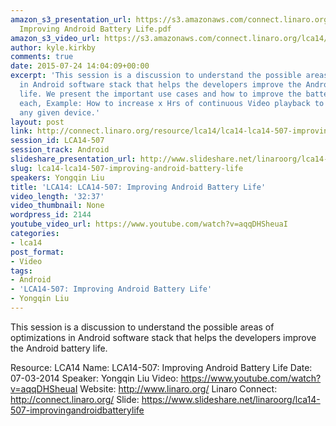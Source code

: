 ```yaml
---
amazon_s3_presentation_url: https://s3.amazonaws.com/connect.linaro.org/lca14/presentations/LCA14-507-
  Improving Android Battery Life.pdf
amazon_s3_video_url: https://s3.amazonaws.com/connect.linaro.org/lca14/videos/03-07-Friday/LCA14-507-+Improving+Android+Battery+Life.mp4
author: kyle.kirkby
comments: true
date: 2015-07-24 14:04:09+00:00
excerpt: 'This session is a discussion to understand the possible areas of optimizations
  in Android software stack that helps the developers improve the Android battery
  life. We present the important use cases and how to improve the battery life with
  each, Example: How to increase x Hrs of continuous Video playback to x+1 Hrs on
  any given device.'
layout: post
link: http://connect.linaro.org/resource/lca14/lca14-lca14-507-improving-android-battery-life/
session_id: LCA14-507
session_track: Android
slideshare_presentation_url: http://www.slideshare.net/linaroorg/lca14-507-improvingandroidbatterylife
slug: lca14-lca14-507-improving-android-battery-life
speakers: Yongqin Liu
title: 'LCA14: LCA14-507: Improving Android Battery Life'
video_length: '32:37'
video_thumbnail: None
wordpress_id: 2144
youtube_video_url: https://www.youtube.com/watch?v=aqqDHSheuaI
categories:
- lca14
post_format:
- Video
tags:
- Android
- 'LCA14-507: Improving Android Battery Life'
- Yongqin Liu
---
```


This session is a discussion to understand the possible areas of optimizations in Android software stack that helps the developers improve the Android battery life.

Resource: LCA14
Name: LCA14-507: Improving Android Battery Life
Date: 07-03-2014
Speaker: Yongqin Liu
Video: https://www.youtube.com/watch?v=aqqDHSheuaI
Website: http://www.linaro.org/
Linaro Connect: http://connect.linaro.org/
Slide: https://www.slideshare.net/linaroorg/lca14-507-improvingandroidbatterylife
